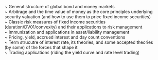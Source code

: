 <div> ~ General structure of global bond and money markets </div>
<div> ~ Arbitrage and the time value of money as the core principles underlying security valuation (and how to use them to price fixed income securities) </div>
<div> ~ Classic risk measures of fixed income securities (duration/DV01/convexity) and their applications to risk management </div>
<div> ~ Immunization and applications in asset/liability management </div>
<div> ~ Pricing, yield, accrued interest and day count conventions </div>
<div> ~ Term strucutre of interest rate, its theories, and some accepted theories (by some) of the forces that shape it </div>
<div> ~ Trading applications (riding the yield curve and rate level trading) </div>
